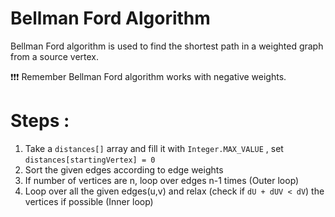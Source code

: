 # Bellman Ford Algorithm

Bellman Ford algorithm is used to find the shortest path in a weighted graph from a source vertex.

❗❗❗ Remember Bellman Ford algorithm works with negative weights.

# Steps :
1. Take a `distances[]` array and fill it with `Integer.MAX_VALUE` , set `distances[startingVertex] = 0`
2. Sort the given edges according to edge weights
3. If number of vertices are n, loop over edges n-1 times (Outer loop)
4. Loop over all the given edges(u,v) and relax (check if `dU + dUV < dV`) the vertices if possible (Inner loop)
